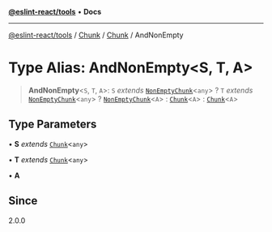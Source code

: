[**@eslint-react/tools**](../../../../../README.md) • **Docs**

***

[@eslint-react/tools](../../../../../README.md) / [Chunk](../../../README.md) / [Chunk](../README.md) / AndNonEmpty

# Type Alias: AndNonEmpty\<S, T, A\>

> **AndNonEmpty**\<`S`, `T`, `A`\>: `S` *extends* [`NonEmptyChunk`](../../../interfaces/NonEmptyChunk.md)\<`any`\> ? `T` *extends* [`NonEmptyChunk`](../../../interfaces/NonEmptyChunk.md)\<`any`\> ? [`NonEmptyChunk`](../../../interfaces/NonEmptyChunk.md)\<`A`\> : [`Chunk`](../../../interfaces/Chunk.md)\<`A`\> : [`Chunk`](../../../interfaces/Chunk.md)\<`A`\>

## Type Parameters

• **S** *extends* [`Chunk`](../../../interfaces/Chunk.md)\<`any`\>

• **T** *extends* [`Chunk`](../../../interfaces/Chunk.md)\<`any`\>

• **A**

## Since

2.0.0
